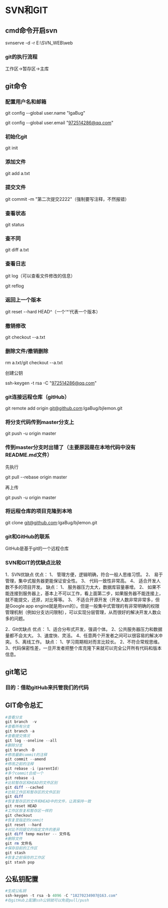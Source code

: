 # SVN和GIT



## cmd命令开启svn

svnserve -d -r E:\SVN_WEB\web

### git的执行流程

工作区->暂存区->主库

## git命令

### 配置用户名和邮箱

 git config --global user.name "lgaBug"

git config --global user.email "972514286@qq.com"

### 初始化git

git init

### 添加文件

git add a.txt

### 提交文件

git commit -m "第二次提交2222"（强制要写注释，不然报错）

### 查看状态

git status

### 查不同 

git diff a.txt

### 查看日志

git log（可以查看文件修改的信息）

 git reflog

### 返回上一个版本

git reset --hard HEAD^（一个‘^’代表一个版本）

### 撤销修改

git  checkout --a.txt

### 删除文件/撤销删除

rm a.txt/git checkout --a.txt

创建公钥

ssh-keygen -t rsa -C "972514286@qq.com"

### git连接远程仓库（gitHub）

git remote add origin git@github.com:lgaBug/bjlemon.git 

### 将分支代码传到master分支上

git push -u origin master 

### 传到master分支时出错了（主要原因是在本地代码中没有README.md文件）

先执行

git pull --rebase origin master 

再上传

git push -u origin master 

### 将远程仓库的项目克隆到本地

git clone git@github.com:lgaBug/bjlemon.git

### git和GitHub的联系

GitHub是基于git的一个远程仓库

### SVN和GIT的优缺点比较

1．SVN优缺点
优点： 
1、 管理方便，逻辑明确，符合一般人思维习惯。 
2、 易于管理，集中式服务器更能保证安全性。 
3、 代码一致性非常高。 
4、 适合开发人数不多的项目开发。 
缺点： 
1、 服务器压力太大，数据库容量暴增。 
2、 如果不能连接到服务器上，基本上不可以工作，看上面第二步，如果服务器不能连接上，就不能提交，还原，对比等等。 
3、 不适合开源开发（开发人数非常非常多，但是Google app engine就是用svn的）。但是一般集中式管理的有非常明确的权限管理机制（例如分支访问限制），可以实现分层管理，从而很好的解决开发人数众多的问题。

2．Git优缺点
优点： 
1、适合分布式开发，强调个体。 
2、公共服务器压力和数据量都不会太大。 
3、速度快、灵活。 
4、任意两个开发者之间可以很容易的解决冲突。 
5、离线工作。 
缺点： 
1、学习周期相对而言比较长。 
2、不符合常规思维。 
3、代码保密性差，一旦开发者把整个库克隆下来就可以完全公开所有代码和版本信息。

## 

##  git笔记

### 目的：借助gitHub来托管我们的代码



## GIT命令总汇



```powershell
#查看分支
git branch  -v
#查看所有分支
git branch -a
#查看提交情况
git log --oneline --all
#删除分支
git branch -D 
#修改最新commit的注释
git commit --amend
#修改之前的注释
git rebase -i (parentId)
#多个commit合成一个
git rebase -i 
#比较暂存区和HEAD的文件区别
git diff --cached
#比较工作区和暂存区的文件区别
git diff
#恢复暂存区的文件和HEAD中的文件，让其保持一致
git reset HEAD 
#工作区恢复和暂存区一样的
git checkout 
#恢复至指定的commit
git reset --hard 
#对比不同提交的指定文件的差异
git diff temp master -- 文件名
#删除文件
git rm 文件名
#保存目前的工作区
git stash
#恢复之前保存的工作区
git stash pop


```



## 公私钥配置

```powershell
#生成公私钥
ssh-keygen -t rsa -b 4096 -C "18270234907@163.com"
#在gitHub上配置ssh公钥就可以免密pull/push
```





